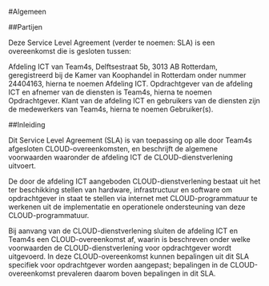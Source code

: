 #Algemeen

##Partijen

Deze Service Level Agreement (verder te noemen: SLA) is een overeenkomst die is gesloten tussen:

Afdeling ICT van Team4s, Delftsestraat 5b, 3013 AB Rotterdam, geregistreerd bij de Kamer van Koophandel in Rotterdam onder nummer 24404163, hierna te noemen Afdeling ICT.
Opdrachtgever van de afdeling ICT en afnemer van de diensten is Team4s, hierna te noemen Opdrachtgever.
Klant van de afdeling ICT en gebruikers van de diensten zijn de medewerkers van Team4s, hierna te noemen Gebruiker(s).

##Inleiding

Dit Service Level Agreement (SLA) is van toepassing op alle door Team4s afgesloten CLOUD-overeenkomsten, en beschrijft de algemene voorwaarden waaronder de afdeling ICT de CLOUD-dienstverlening uitvoert.

De door de afdeling ICT aangeboden CLOUD-dienstverlening bestaat uit het ter beschikking stellen van hardware, infrastructuur en software om opdrachtgever in staat te stellen via internet met CLOUD-programmatuur te werkenen uit de implementatie en operationele ondersteuning van deze CLOUD-programmatuur.

Bij aanvang van de CLOUD-dienstverlening sluiten de afdeling ICT en Team4s een CLOUD-overeenkomst af, waarin is beschreven onder welke voorwaarden de CLOUD-dienstverlening voor opdrachtgever wordt uitgevoerd. In deze CLOUD-overeenkomst kunnen bepalingen uit dit SLA specifiek voor opdrachtgever worden aangepast; bepalingen in de CLOUD-overeenkomst prevaleren daarom boven bepalingen in dit SLA.
